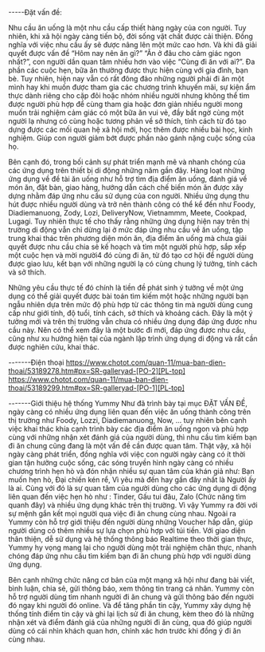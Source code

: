 -----Đặt vấn đề:

Nhu cầu ăn uống là một nhu cầu cấp thiết hàng ngày của con người. Tuy nhiên,
khi xã hội ngày càng tiến bộ, đời sống vật chất được cải thiện. Đồng nghĩa với việc
nhu cầu ấy sẽ được nâng lên một mức cao hơn. Và khi đã giải quyết được vấn đề
“Hôm nay nên ăn gì?” “Ăn ở đâu cho cảm giác ngon nhất?”, con người dần quan tâm
nhiều hơn vào việc “Cùng đi ăn với ai?”. Đa phần các cuộc hẹn, bữa ăn thường được
thực hiện cùng với gia đình, bạn bè. Tuy nhiên, hiện nay vẫn có rất đông đảo những
người phải đi ăn một mình hay khi muốn được tham gia các chương trình khuyến
mãi, sự kiện ẩm thực dành riêng cho cặp đôi hoặc nhóm nhiều người nhưng không thể tìm được người phù hợp để
cùng tham gia hoặc đơn giản nhiều người mong muốn trải nghiệm cảm giác có một
bữa ăn vui vẻ, đầy bất ngờ cùng một người lạ nhưng có cùng hoặc tương phản về
sở thích, tính cách từ đó tạo dựng được các mối quan hệ xã hội mới, học thêm được
nhiều bài học, kinh nghiệm. Giúp con người giảm bớt được phần nào gánh nặng cuộc sống của họ.

Bên cạnh đó, trong bối cảnh sự phát triển mạnh mẽ và nhanh chóng của các ứng
dụng trên thiết bị di động những năm gần đây. Hàng loạt những ứng dụng về đề tài
ăn uống như hỗ trợ tìm địa điểm ăn uống, đánh giá về món ăn, đặt bàn, giao hàng,
hướng dẫn cách chế biến món ăn được xây dựng nhằm đáp ứng nhu cầu sử dụng của
con người. Nhiều ứng dụng thu hút được nhiều người dùng và trở nên thành công có
thể kể đến như Foody, Diadiemanuong, Zody, Lozi, DeliveryNow, Vietnammm,
Meete, Cookpad, Lugagi. Tuy nhiên thực tế cho thấy rằng những ứng dụng hiện nay
trên thị trường di động vẫn chỉ dừng lại ở mức đáp ứng nhu cầu về ăn uống, tập trung
khai thác trên phương diện món ăn, địa điểm ăn uống mà chưa giải quyết được nhu
cầu chia sẻ kế hoạch và tìm một người phù hợp, sắp xếp một cuộc hẹn và mời người4
đó cùng đi ăn, từ đó tạo cơ hội để người dùng được giao lưu, kết bạn với những người
lạ có cùng chung lý tưởng, tính cách và sở thích.

Những yêu cầu thực tế đó chính là tiền đề phát sinh ý tưởng về một ứng dụng có
thể giải quyết được bài toán tìm kiếm một hoặc những người bạn ngẫu nhiên dựa trên mức độ phù
hợp từ các thông tin mà người dùng cung cấp như giới tính, độ tuổi, tính cách, sở
thích và khoảng cách. Đây là một ý tưởng mới và trên thị trường vẫn chưa có nhiều
ứng dụng đáp ứng được nhu cầu này. Nên có thể xem đây là một bước đi mới, đáp
ứng được nhu cầu, cũng như xu hướng hiện tại của ngành lập trình ứng dụng di động
và rất cần được nghiên cứu, khai thác.


-------Điện thoại
https://www.chotot.com/quan-11/mua-ban-dien-thoai/53189278.htm#px=SR-galleryad-[PO-2][PL-top]
https://www.chotot.com/quan-11/mua-ban-dien-thoai/53189299.htm#px=SR-galleryad-[PO-1][PL-top]

-------Giới thiệu hệ thống Yummy
Như đã trình bày tại mục ĐẶT VẤN ĐỀ, ngày càng có nhiều ứng dụng liên quan đến việc ăn uống thành công trên thị trường như Foody, Lozzi, Diadiemanuong, Now, ... tuy nhiên bên cạnh việc khai thác khía cạnh trình bày các địa điểm ăn uống ngon và phù hợp cùng với những nhận xét đánh giá của người dùng, thì nhu cầu tìm kiếm bạn đi ăn chung cũng đang là một vấn đề cần được quan tâm. Thật vậy, xã hội ngày càng phát triển, đồng nghĩa với việc con người ngày càng có ít thời gian tận hưởng cuộc sống, các sóng truyền hình ngày càng có nhiều chương trình hẹn hò và đón nhận nhiều sự quan tâm của khán giả như: Bạn muốn hẹn hò, Đại chiến kén rể, Vì yêu mà đến hay gần đây nhất là Người ấy là ai. Cùng với đó là sự quan tâm của người dùng cho các ứng dụng di động liên quan đến việc hẹn hò như : Tinder, Gấu tui đâu, Zalo (Chức năng tìm quanh đây) và nhiều ứng dụng khác trên thị trường. Vì vậy Yummy ra đời với sự mệnh gắn kết mọi người qua việc đi ăn chung cùng nhau. Ngoài ra Yummy còn hỗ trợ giới thiệu đến người dùng những Voucher hấp dẫn, giúp người dùng có thêm nhiều sự lựa chọn phù hợp với túi tiền. Với giao diện thân thiện, dễ sử dụng và hệ thống thông báo Realtime theo thời gian thực, Yummy hy vọng mang lại cho người dùng một trải nghiệm chân thực, nhanh chóng đáp ứng nhu cầu tìm kiếm bạn đi ăn chung phù hợp với người dùng ứng dụng.

Bên cạnh những chức năng cơ bản của một mạng xã hội như đang bài viết, bình luận, chia sẻ, gửi thông báo, xem thông tin trang cá nhân. Yummy còn hỗ trợ người dùng tìm nhanh người đi ăn chung và gửi thông báo đến người đó ngay khi người đó online. Và để tăng phần tin cậy, Yummy xây dựng hệ thống tính điểm tin cậy và ghi lại lịch sử đi ăn chung, kèm theo đó là những nhận xét và điểm đánh giá của những người đi ăn cùng, qua đó giúp người dùng có cái nhìn khách quan hơn, chính xác hơn trước khi đồng ý đi ăn cùng nhau.

